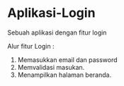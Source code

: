 # Aplikasi-Login
Sebuah aplikasi dengan fitur login

Alur fitur Login :
1. Memasukkan email dan password
2. Memvalidasi masukan.
3. Menampilkan halaman beranda.
